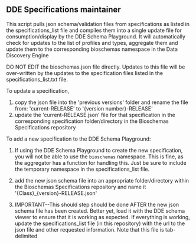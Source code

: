 ## DDE Specifications maintainer
This script pulls json schema/validation files from specifications as listed in the specifications_list file and compiles them into a single update file for consumption/display by the DDE Schema Playground. It will automatically check for updates to the list of profiles and types, aggregate them and update them to the corresponding bioschemas namespace in the Data Discovery Engine

DO NOT EDIT the bioschemas.json file directly. Updates to this file will be over-written by the updates to the specification files listed in the specifications_list.txt file.

To update a specification, 
 1. copy the json file into the 'previous versions' folder and rename the file from:
    'current-RELEASE' to '{version number}-RELEASE'
 2. update the 'current-RELEASE.json' file for that specification in the corresponding specification folder/directory in the Bioschemas Specifications repository

To add a new specification to the DDE Schema Playground:
 1. If using the DDE Schema Playground to create the new specification, you will not be able to use the `bioschemas` namespace. This is fine, as the aggregator has a function for handling this. Just be sure to include the temporary namespace in the specifications_list file.
 
 2. add the new json schema file into an appropriate folder/directory within the Bioschemas Specifications repository and name it '{Class}_{version}-RELEASE.json'
 
 3. IMPORTANT--This should step should be done AFTER the new json schema file has been created. Better yet, load it with the DDE schema viewer to ensure that it is working as expected. If everything is working, update the specifications_list file (in this repository) with the url to the json file and other requested information. Note that this file is tab-delimited
 
 
 



